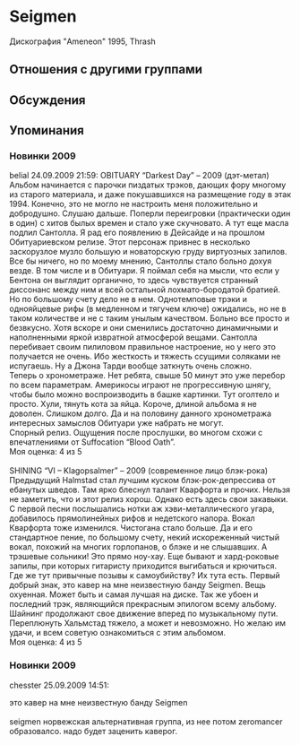 # Seigmen

Дискография
"Ameneon" 1995, Thrash

## Отношения с другими группами


## Обсуждения


## Упоминания

### Новинки 2009

belial 24.09.2009 21:59:
OBITUARY “Darkest Day” – 2009 (дэт-метал)<BR>Альбом начинается с парочки пиздатых трэков, дающих фору многому из старого материала, и даже покушавшихся на размещение году в этак 1994. Конечно, это не могло не настроить меня положительно и добродушно. Слушаю дальше. Поперли переигровки (практически один в один) с хитов былых времен и стало уже скучновато. А тут еще  масла подлил Сантолла. Я рад его появлению в Дейсайде и на прошлом Обитуариевском релизе. Этот персонаж привнес в несколько заскорузлое музло большую и новаторскую груду виртуозных запилов. Все бы ничего, но по моему мнению, Сантоллы стало больно дохуя везде. В том числе и в Обитуари. Я поймал себя на мысли, что если у Бентона он выглядит органично, то здесь чувствуется странный диссонанс между ним и всей остальной лохмато-бородатой братией.  <BR>Но по большому счету дело не в нем. Однотемповые трэки и однояйцевые рифы (в медленном и тягучем ключе) ожидались, но не в таком количестве и не с таким унылым качеством. Больно все просто и безвкусно. Хотя вскоре и они сменились достаточно динамичными и наполненными яркой извратной атмосферой вещами. Сантолла перебивает своим пилиловом правильное настроение, но у него это получается не очень. Ибо жесткость и тяжесть ссущими соляками не испугаешь. Ну а Джона Тарди вообще заткнуть очень сложно. <BR>Теперь о хронометраже. Нет ребята, свыше 50 минут это уже перебор по всем параметрам. Америкосы играют не прогрессивную шнягу, чтобы было можно воспроизводить в башке картинки. Тут оголтело и просто. Хули, тянуть кота за яйца. Короче, длиной альбома я не доволен. Слишком долго. Да и на половину данного хронометража интересных замыслов Обитуари уже набрать не могут. <BR>Спорный релиз. Ощущения после прослушки, во многом схожи с впечатлениями от Suffocation “Blood Oath”.<BR>Моя оценка: 4 из 5<BR><BR>SHINING “VI – Klagopsalmer” – 2009 (современное лицо блэк-рока)<BR>Предыдущий Halmstad стал лучшим куском блэк-рок-депрессива от ебанутых шведов. Там ярко блеснул талант Кварфорта и прочих. Нельзя не заметить, что и этот релиз хорош. Однако есть здесь свои закавыки.<BR>С первой песни послышались нотки аж хэви-металлического угара, добавилось прямолинейных рифов и недетского напора. Вокал Кварфорта тоже изменился. Чистогана стало больше. Да и его стандартное пение, по большому счету, некий искореженный чистый вокал, похожий на многих горлопанов, о блэке и не слышавших. А трэшевые сольники! Это прямо ноу-хау. Еще бывают и хард-роковые запилы, при которых гитаристу приходится выгибаться и крючиться. <BR>Где же тут привычные позывы к самоубийству? Их тута есть. Первый добрый знак, это кавер на мне неизвестную банду Seigmen. Вещь охуенная. Может быть и самая лучшая на диске. Так же убоен и последний трэк, являющийся прекрасным эпилогом всему альбому. <BR>Шайнинг продолжают свое движение вперед по музыкальному пути. Переплюнуть Хальмстад тяжело, а может и невозможно. Но желаю им удачи, и всем советую ознакомиться с этим альбомом. <BR>Моя оценка: 4 из 5 <BR>

### Новинки 2009

chesster 25.09.2009 14:51:
<DIV CLASS="quote">это кавер на мне неизвестную банду Seigmen </DIV><BR>seigmen норвежская альтернативная группа, из нее потом zeromancer образовалсо. надо будет заценить каверог. 

